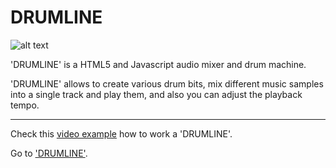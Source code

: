 # DRUMLINE

![alt text](http://webalex.cf/drumline/images/git_drumline.png)

'DRUMLINE' is a HTML5 and Javascript audio mixer and drum machine.
 
'DRUMLINE' allows to create various drum bits, mix different music samples into a single track and play them, and also you can adjust the playback tempo.
***
Check this [video example](http://webalex.cf/drumline/video/drumline.webm) how to work a 'DRUMLINE'.

Go to ['DRUMLINE'](http://webalex.cf/drumline/).